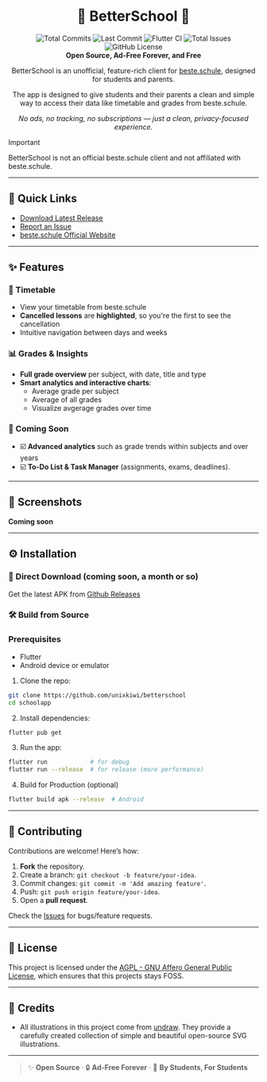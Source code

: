 <h1 align="center">🏫 BetterSchool 🏫</h1>

<div align="center">
  <img src="https://img.shields.io/github/commit-activity/t/unixkiwi/betterschool?style=for-the-badge&logo=git&label=Total%20Commits" alt="Total Commits">
  <img src="https://img.shields.io/github/last-commit/unixkiwi/betterschool?style=for-the-badge&logo=github&label=Last%20Commit" alt="Last Commit">
  <img src="https://img.shields.io/github/actions/workflow/status/unixkiwi/betterschool/flutter_ci.yml?style=for-the-badge&logo=flutter&label=Flutter%20CI" alt="Flutter CI">
  <img src="https://img.shields.io/github/issues-raw/unixkiwi/betterschool?style=for-the-badge&logo=github&label=Total%20Issues" alt="Total Issues">
  <img src="https://img.shields.io/github/license/unixkiwi/betterschool?style=for-the-badge" alt="GitHub License">
</div>

<div align="center"><b>Open Source, Ad-Free Forever, and Free</b></div>  
<p align="center">BetterSchool is an unofficial, feature-rich client for <a href="https://beste.schule">beste.schule</a>, designed for students and parents.</p>
<p align="center">The app is designed to give students and their parents a clean and simple way to access their data like timetable and grades from beste.schule.</p>
 
<p align="center"><i>No ads, no tracking, no subscriptions — just a clean, privacy-focused experience.</i></p>

> [!IMPORTANT]
> BetterSchool is not an official beste.schule client and not affiliated with beste.schule.

---

## 🔗 Quick Links

- [Download Latest Release](https://github.com/unixkiwi/betterschool/releases)
- [Report an Issue](https://github.com/unixkiwi/betterschool/issues)
- [beste.schule Official Website](https://beste.schule)

---

## ✨ Features

### 📅 Timetable

- View your timetable from beste.schule
- **Cancelled lessons** are **highlighted**, so you're the first to see the cancellation
- Intuitive navigation between days and weeks

### 📊 Grades & Insights

- **Full grade overview** per subject, with date, title and type
- **Smart analytics and interactive charts**:
  - Average grade per subject
  - Average of all grades
  - Visualize avgerage grades over time

### 🚧 Coming Soon

- ☑️ **Advanced analytics** such as grade trends within subjects and over years
- ☑️ **To-Do List & Task Manager** (assignments, exams, deadlines).

---

## 📱 Screenshots

**Coming soon**

---

## ⚙️ Installation

### 📲 Direct Download (coming soon, a month or so)

Get the latest APK from [Github Releases](https://github.com/unixkiwi/betterschool/releases)

### 🛠️ Build from Source

### Prerequisites

- Flutter
- Android device or emulator

1. Clone the repo:

```bash
git clone https://github.com/unixkiwi/betterschool
cd schoolapp
```

2. Install dependencies:

```bash
flutter pub get
```

3. Run the app:

```bash
flutter run            # for debug
flutter run --release  # for release (more performance)
```

4. Build for Production (optional)

```bash
flutter build apk --release  # Android
```

---

## 🤝 Contributing

Contributions are welcome! Here’s how:

1. **Fork** the repository.
2. Create a branch: `git checkout -b feature/your-idea`.
3. Commit changes: `git commit -m 'Add amazing feature'`.
4. Push: `git push origin feature/your-idea`.
5. Open a **pull request**.

Check the [Issues](https://github.com/unixkiwi/betterschool/issues) for bugs/feature requests.

---

## 📜 License

This project is licensed under the [AGPL - GNU Affero General Public License](https://github.com/unixkiwi/betterschool/blob/master/LICENSE), which ensures that this projects stays FOSS.

---

## 🙏 Credits

- All illustrations in this project come from [undraw](https://undraw.co). They provide a carefully created collection of simple and beautiful open-source SVG illustrations.

---

> ✨ **Open Source** · 🔒 **Ad-Free Forever** · 🚀 **By Students, For Students**

